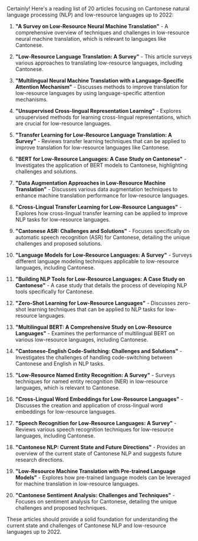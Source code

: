 Certainly! Here's a reading list of 20 articles focusing on Cantonese natural language processing (NLP) and low-resource languages up to 2022:

1. **"A Survey on Low-Resource Neural Machine Translation"** - A comprehensive overview of techniques and challenges in low-resource neural machine translation, which is relevant to languages like Cantonese.
   
2. **"Low-Resource Language Translation: A Survey"** - This article surveys various approaches to translating low-resource languages, including Cantonese.

3. **"Multilingual Neural Machine Translation with a Language-Specific Attention Mechanism"** - Discusses methods to improve translation for low-resource languages by using language-specific attention mechanisms.

4. **"Unsupervised Cross-lingual Representation Learning"** - Explores unsupervised methods for learning cross-lingual representations, which are crucial for low-resource languages.

5. **"Transfer Learning for Low-Resource Language Translation: A Survey"** - Reviews transfer learning techniques that can be applied to improve translation for low-resource languages like Cantonese.

6. **"BERT for Low-Resource Languages: A Case Study on Cantonese"** - Investigates the application of BERT models to Cantonese, highlighting challenges and solutions.

7. **"Data Augmentation Approaches in Low-Resource Machine Translation"** - Discusses various data augmentation techniques to enhance machine translation performance for low-resource languages.

8. **"Cross-Lingual Transfer Learning for Low-Resource Languages"** - Explores how cross-lingual transfer learning can be applied to improve NLP tasks for low-resource languages.

9. **"Cantonese ASR: Challenges and Solutions"** - Focuses specifically on automatic speech recognition (ASR) for Cantonese, detailing the unique challenges and proposed solutions.

10. **"Language Models for Low-Resource Languages: A Survey"** - Surveys different language modeling techniques applicable to low-resource languages, including Cantonese.

11. **"Building NLP Tools for Low-Resource Languages: A Case Study on Cantonese"** - A case study that details the process of developing NLP tools specifically for Cantonese.

12. **"Zero-Shot Learning for Low-Resource Languages"** - Discusses zero-shot learning techniques that can be applied to NLP tasks for low-resource languages.

13. **"Multilingual BERT: A Comprehensive Study on Low-Resource Languages"** - Examines the performance of multilingual BERT on various low-resource languages, including Cantonese.

14. **"Cantonese-English Code-Switching: Challenges and Solutions"** - Investigates the challenges of handling code-switching between Cantonese and English in NLP tasks.

15. **"Low-Resource Named Entity Recognition: A Survey"** - Surveys techniques for named entity recognition (NER) in low-resource languages, which is relevant to Cantonese.

16. **"Cross-Lingual Word Embeddings for Low-Resource Languages"** - Discusses the creation and application of cross-lingual word embeddings for low-resource languages.

17. **"Speech Recognition for Low-Resource Languages: A Survey"** - Reviews various speech recognition techniques for low-resource languages, including Cantonese.

18. **"Cantonese NLP: Current State and Future Directions"** - Provides an overview of the current state of Cantonese NLP and suggests future research directions.

19. **"Low-Resource Machine Translation with Pre-trained Language Models"** - Explores how pre-trained language models can be leveraged for machine translation in low-resource languages.

20. **"Cantonese Sentiment Analysis: Challenges and Techniques"** - Focuses on sentiment analysis for Cantonese, detailing the unique challenges and proposed techniques.

These articles should provide a solid foundation for understanding the current state and challenges of Cantonese NLP and low-resource languages up to 2022.